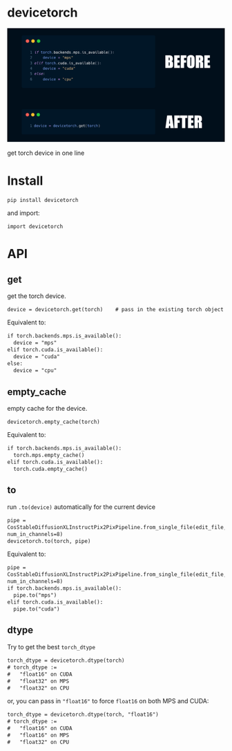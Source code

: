 # devicetorch

![img.png](img.png)

get torch device in one line

# Install

```
pip install devicetorch
```

and import:

```
import devicetorch
```

# API

## get

get the torch device.

```
device = devicetorch.get(torch)    # pass in the existing torch object
```

Equivalent to:

```
if torch.backends.mps.is_available():
  device = "mps"
elif torch.cuda.is_available():
  device = "cuda"
else:
  device = "cpu"
```

## empty_cache

empty cache for the device.

```
devicetorch.empty_cache(torch)
```

Equivalent to:

```
if torch.backends.mps.is_available():
  torch.mps.empty_cache()
elif torch.cuda.is_available():
  torch.cuda.empty_cache()
```

## to

run `.to(device)` automatically for the current device

```
pipe = CosStableDiffusionXLInstructPix2PixPipeline.from_single_file(edit_file, num_in_channels=8)
devicetorch.to(torch, pipe)
```

Equivalent to:

```
pipe = CosStableDiffusionXLInstructPix2PixPipeline.from_single_file(edit_file, num_in_channels=8)
if torch.backends.mps.is_available():
  pipe.to("mps")
elif torch.cuda.is_available():
  pipe.to("cuda")
```

## dtype

Try to get the best `torch_dtype`

```
torch_dtype = devicetorch.dtype(torch)
# torch_dtype :=
#   "float16" on CUDA
#   "float32" on MPS
#   "float32" on CPU
```

or, you can pass in `"float16"` to force `float16` on both MPS and CUDA:

```
torch_dtype = devicetorch.dtype(torch, "float16")
# torch_dtype :=
#   "float16" on CUDA
#   "float16" on MPS
#   "float32" on CPU
```
